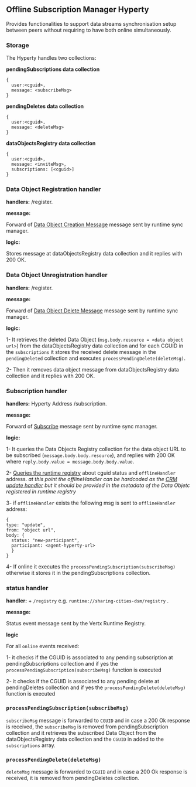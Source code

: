 ## Offline Subscription Manager Hyperty

Provides functionalities to support data streams synchronisation setup between peers without requiring to have both online simultaneously.


### Storage

The Hyperty handles two collections:

**pendingSubscriptions data collection**

```
{
  user:<cguid>,
  message: <subscribeMsg>
}
```

**pendingDeletes data collection**

```
{
  user:<cguid>,
  message: <deleteMsg>
}
```

**dataObjectsRegistry data collection**

```
{
  user:<cguid>,
  message: <inviteMsg>,
  subscriptions: [<cguid>]
}
```

### Data Object Registration handler

**handlers:** <Hyperty Address>/register.

**message:**

Forward of [Data Object Creation Message](https://github.com/reTHINK-project/specs/blob/master/messages/data-sync-messages.md#hyperty-data-object-creation) message sent by runtime sync manager.

**logic:**

Stores message at dataObjectsRegistry data collection and it replies with 200 OK.

### Data Object Unregistration handler

**handlers:** <Hyperty Address>/register.

**message:**

Forward of [Data Object Delete Message](https://github.com/reTHINK-project/specs/blob/master/messages/data-sync-messages.md#delete-data-object-requested-by-reporter) message sent by runtime sync manager.

**logic:**

1- It retrieves the deleted Data Object (`msg.body.resource = <data object url>`) from the dataObjectsRegistry data collection and for each CGUID in the `subscriptions` it stores the received delete message in the `pendingDeleted` collection and executes `processPendingDelete(deleteMsg)`. 

2- Then it removes data object message from dataObjectsRegistry data collection and it replies with 200 OK.


### Subscription handler

**handlers:** Hyperty Address /subscription.

**message:**

Forward of [Subscribe](https://rethink-project.github.io/specs/messages/data-sync-messages/#observer-subscription-request-sent-to-data-object-subscription-handler) message sent by runtime sync manager.

**logic:**

1- It queries the Data Objects Registry collection for the data object URL to be subscribed (`message.body.body.resource`), and replies with 200 OK where `reply.body.value = message.body.body.value`.

2- [Queries the runtime registry](https://github.com/reTHINK-project/dev-java-hyperty/blob/master/docs/registry.md#readstatus-from-user) about cguid status and `offlineHandler` address.
 *at this point the offlineHandler can be hardcoded as the [CRM update handler](https://github.com/reTHINK-project/dev-java-hyperty/tree/master/docs/CRM#update-tickets) but it should be provided in the metadata of the Data Objetc registered in runtime registry*

3- if `offlineHandler` exists the following msg is sent to `offlineHandler` address:

```
{
type: "update",
from: "object url",
body: {
  status: "new-participant",
  participant: <agent-hyperty-url>
  }
}
```

4- If online it executes the `processPendingSubscription(subscribeMsg)` otherwise it stores it in the pendingSubscriptions collection.

### status handler

**handler:** <runtime-address> + `/registry` e.g. `runtime://sharing-cities-dsm/registry` .

**message:**

Status event message sent by the Vertx Runtime Registry.

**logic**

For all `online` events received:

1- it checks if the CGUID is associated to any pending subscription at pendingSubscriptions collection and if yes the `processPendingSubscription(subscribeMsg)` function is executed

2- it checks if the CGUID is associated to any pending delete at pendingDeletes collection and if yes the `processPendingDelete(deleteMsg)` function is executed


### `processPendingSubscription(subscribeMsg)` 

`subscribeMsg` message is forwarded to `CGUID` and in case a 200 Ok response is received, the `subscribeMsg` is removed from pendingSubscription collection and it retrieves the subscribed Data Object from the dataObjectsRegistry data collection and the `CGUID` in added to the `subscriptions` array.


### `processPendingDelete(deleteMsg)` 

`deleteMsg` message is forwarded to `CGUID` and in case a 200 Ok response is received, it is removed  from pendingDeletes collection.
